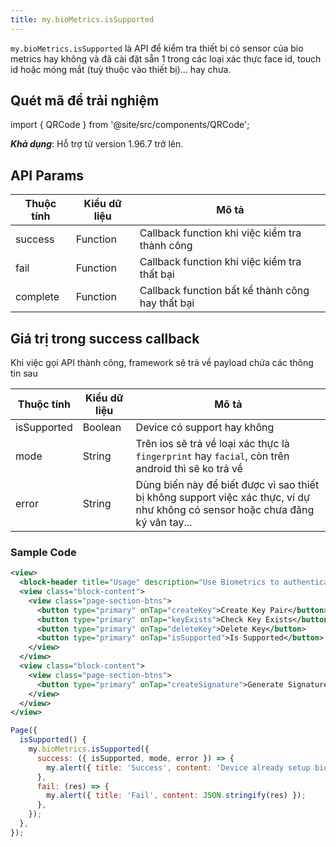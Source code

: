 ```yaml
---
title: my.bioMetrics.isSupported
---
```


`my.bioMetrics.isSupported` là API để kiểm tra thiết bị có sensor của bio metrics hay không và đã cài đặt sẵn 1 trong các loại xác thực face id, touch id hoặc móng mắt (tuỳ thuộc vào thiết bị)... hay chưa.


## Quét mã để trải nghiệm

import { QRCode } from '@site/src/components/QRCode';

<QRCode page="pages/component/api/bio-metrics/server/index" />

**_Khả dụng_**: Hỗ trợ từ version 1.96.7 trở lên.

## API Params

| Thuộc tính | Kiểu dữ liệu | Mô tả                                                                                 |
| ---------- | ------------ | ------------------------------------------------------------------------------------- |
| success    | Function     | Callback function khi việc kiểm tra thành công                                        |
| fail       | Function     | Callback function khi việc kiểm tra thất bại                                          |
| complete   | Function     | Callback function bất kể thành công hay thất bại                                      |

## Giá trị trong success callback

Khi việc gọi API thành công, framework sẽ trả về payload chứa các thông tin sau

| Thuộc tính | Kiểu dữ liệu | Mô tả                                                                                 |
| ---------- | ------------ | ------------------------------------------------------------------------------------- |
| isSupported    | Boolean       | Device có support hay không                                                   |
| mode    | String       | Trên ios sẽ trả về loại xác thực là `fingerprint` hay `facial`, còn trên android thì sẽ ko trả về                        |
| error    | String       | Dùng biến này để biết được vì sao thiết bị không support việc xác thực, ví dự như không có sensor hoặc chưa đăng ký vân tay... |

### Sample Code

```xml title=index.xml
<view>
  <block-header title="Usage" description="Use Biometrics to authenticate with server" />
  <view class="block-content">
    <view class="page-section-btns">
      <button type="primary" onTap="createKey">Create Key Pair</button>
      <button type="primary" onTap="keyExists">Check Key Exists</button>
      <button type="primary" onTap="deleteKey">Delete Key</button>
      <button type="primary" onTap="isSupported">Is Supported</button>
    </view>
  </view>
  <view class="block-content">
    <view class="page-section-btns">
      <button type="primary" onTap="createSignature">Generate Signature</button>
    </view>
  </view>
</view>
```

```js title=index.js
Page({
  isSupported() {
    my.bioMetrics.isSupported({
      success: ({ isSupported, mode, error }) => {
        my.alert({ title: 'Success', content: 'Device already setup biometrics authentication');
      },
      fail: (res) => {
        my.alert({ title: 'Fail', content: JSON.stringify(res) });
      },
    });
  },
});
```
